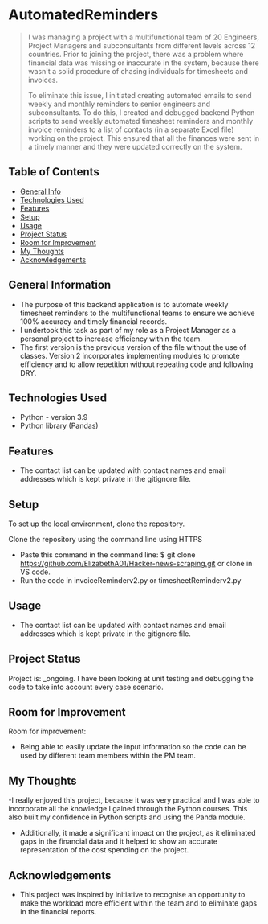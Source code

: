# AutomatedReminders
> I was managing a project with a multifunctional team of 20 Engineers, Project Managers and subconsultants from different levels across 12 countries. Prior to joining the project, there was a problem where financial data was missing or inaccurate in the system, because there wasn't a solid procedure of chasing individuals for timesheets and invoices. 
> 
> To eliminate this issue, I initiated creating automated emails to send weekly and monthly reminders to senior engineers and subconsultants. To do this, I created and debugged backend Python scripts to send weekly automated timesheet reminders and monthly invoice reminders to a list of contacts (in a separate Excel file) working on the project. This ensured that all the finances were sent in a timely manner and they were updated correctly on the system.

## Table of Contents
* [General Info](#general-information)
* [Technologies Used](#technologies-used)
* [Features](#features)
* [Setup](#setup)
* [Usage](#usage)
* [Project Status](#project-status)
* [Room for Improvement](#room-for-improvement)
* [My Thoughts](#my-thoughts)
* [Acknowledgements](#acknowledgements)


## General Information
- The purpose of this backend application is to automate weekly timesheet reminders to the multifunctional teams to ensure we achieve 100% accuracy and timely financial records. 
- I undertook this task as part of my role as a Project Manager as a personal project to increase efficiency within the team. 
- The first version is the previous version of the file without the use of classes. Version 2 incorporates implementing modules to promote efficiency and to allow repetition without repeating code and following DRY.


## Technologies Used
- Python - version 3.9
- Python library (Pandas)


## Features
- The contact list can be updated with contact names and email addresses which is kept private in the gitignore file.


## Setup
To set up the local environment, clone the repository. 

Clone the repository using the command line using HTTPS
- Paste this command in the command line: $ git clone https://github.com/ElizabethA01/Hacker-news-scraping.git or clone in VS code. 
- Run the code in invoiceReminderv2.py or timesheetReminderv2.py


## Usage
- The contact list can be updated with contact names and email addresses which is kept private in the gitignore file.


## Project Status
Project is: _ongoing. I have been looking at unit testing and debugging the code to take into account every case scenario.


## Room for Improvement
Room for improvement:
- Being able to easily update the input information so the code can be used by different team members within the PM team. 


## My Thoughts
-I really enjoyed this project, because it was very practical and I was able to incorporate all the knowledge I gained through the Python courses. This also built my confidence in Python scripts and using the Panda module. 
- Additionally, it made a significant impact on the project, as it eliminated gaps in the financial data and it helped to show an accurate representation of the cost spending on the project. 


## Acknowledgements
- This project was inspired by initiative to recognise an opportunity to make the workload more efficient within the team and to eliminate gaps in the financial reports.



